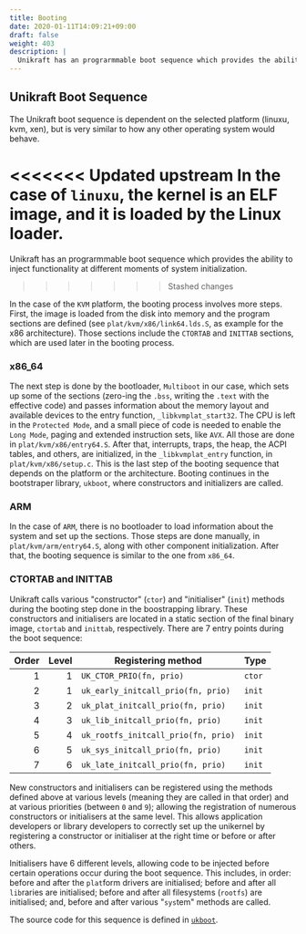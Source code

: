 ```yaml
---
title: Booting
date: 2020-01-11T14:09:21+09:00
draft: false
weight: 403
description: |
  Unikraft has an prograrmmable boot sequence which provides the ability to inject functionality at different moments of system initialization.  Learn how to how and where to introduce custom functionality.
---
```


## Unikraft Boot Sequence
The Unikraft boot sequence is dependent on the selected platform (linuxu, kvm, xen), but is very similar to how any other operating system would behave.

<<<<<<< Updated upstream
In the case of `linuxu`, the kernel is an ELF image, and it is loaded by the Linux loader.
=======
Unikraft has an prograrmmable boot sequence which provides the ability to inject functionality at different moments of system initialization.
>>>>>>> Stashed changes

In the case of the `KVM` platform, the booting process involves more steps.
First, the image is loaded from the disk into memory and the program sections are defined (see `plat/kvm/x86/link64.lds.S`, as example for the x86 architecture).
Those sections include the `CTORTAB` and `INITTAB` sections, which are used later in the booting process.

### x86_64 

The next step is done by the bootloader, `Multiboot` in our case, which sets up some of the sections (zero-ing the `.bss`, writing the `.text` with the effective code) and passes information about the memory layout and available devices to the entry function, `_libkvmplat_start32`.
The CPU is left in the `Protected Mode`, and a small piece of code is needed to enable the `Long Mode`, paging and extended instruction sets, like `AVX`.
All those are done in `plat/kvm/x86/entry64.S`.
After that, interrupts, traps, the heap, the ACPI tables, and others, are initialized, in the `_libkvmplat_entry` function, in `plat/kvm/x86/setup.c`.
This is the last step of the booting sequence that depends on the platform or the architecture.
Booting continues in the bootstraper library, `ukboot`, where constructors and initializers are called.

### ARM

In the case of `ARM`, there is no bootloader to load information about the system and set up the sections. Those steps are done manually, in `plat/kvm/arm/entry64.S`, along with other component initialization.
After that, the booting sequence is similar to the one from `x86_64`.

### CTORTAB and INITTAB

Unikraft calls various "constructor" (`ctor`) and "initialiser" (`init`) methods during the booting step done in the boostrapping library.
These constructors and initialisers are located in a static section of the final binary image, `ctortab` and `inittab`, respectively.
There are 7 entry points during the boot sequence:

| Order | Level | Registering method                  | Type   |
|------:|------:|-------------------------------------|--------|
|     1 |     1 | `UK_CTOR_PRIO(fn, prio)`            | `ctor` |
|     2 |     1 | `uk_early_initcall_prio(fn, prio)`  | `init` |
|     3 |     2 | `uk_plat_initcall_prio(fn, prio)`   | `init` |
|     4 |     3 | `uk_lib_initcall_prio(fn, prio)`    | `init` |
|     5 |     4 | `uk_rootfs_initcall_prio(fn, prio)` | `init` |
|     6 |     5 | `uk_sys_initcall_prio(fn, prio)`    | `init` |
|     7 |     6 | `uk_late_initcall_prio(fn, prio)`   | `init` |

New constructors and initialisers can be registered using the methods defined above at various levels (meaning they are called in that order) and at various priorities (between `0` and `9`); allowing the registration of numerous constructors or initialisers at the same level.
This allows application developers or library developers to correctly set up the unikernel by registering a constructor or initialiser at the right time or before or after others.

Initialisers have 6 different levels, allowing code to be injected before certain operations occur during the boot sequence.
This includes, in order: before and after the `plat`form drivers are initialised; before and after all `lib`raries are initialised; before and after all filesystems (`rootfs`) are initialised; and, before and after various "`sys`tem" methods are called.

The source code for this sequence is defined in [`ukboot`](https://github.com/unikraft/unikraft/blob/staging/lib/ukboot/boot.c).
